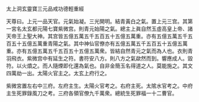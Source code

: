 太上洞玄靈寶三元品戒功德輕重經

天尊曰。上元一品天官。元氣始凝。三光開明。結青黃白之氣。置上元三宫。其第一宮名太玄都元陽七寶紫微宫。則青元始陽之氣。總主上眞自然玉虛高皇上帝、諸天帝王上聖大神。其宫皆五億五萬五千五百五十五億五萬重。亦有五億五萬五千五百五十五億五萬重青陽之氣。其中神仙官僚亦有五億五萬五千五百五十五億五萬重。亦有五億五萬五千五百五十五億五萬衆。皆結自然青元之氣而為人也。衣則青羽飛衣。紫微宫中有延生之符。書符安八方。則八方之氣歘然而到。響應成人。毀符。以火燌之。而人隨煙即化還為氣也。自非金簡玉名得道之人。莫能施之。其文四萬劫一出。太陽火官主之。太玄上府行之。

紫微宮置左右中三府。左府主生。太陽火官考之。右府主死。太隂水官考之。中府主生死罪錄風刀之考。三府各領官僚九千萬衆。總統生死罪福一十二曹官。
